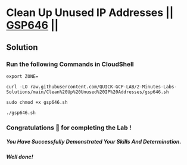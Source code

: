 # Clean Up Unused IP Addresses || [GSP646](https://www.cloudskillsboost.google/focuses/7841?parent=catalog) ||

## Solution 

### Run the following Commands in CloudShell

```
export ZONE=
```

```
curl -LO raw.githubusercontent.com/QUICK-GCP-LAB/2-Minutes-Labs-Solutions/main/Clean%20Up%20Unused%20IP%20Addresses/gsp646.sh

sudo chmod +x gsp646.sh

./gsp646.sh
```

### Congratulations 🎉 for completing the Lab !

##### *You Have Successfully Demonstrated Your Skills And Determination.*

#### *Well done!*

